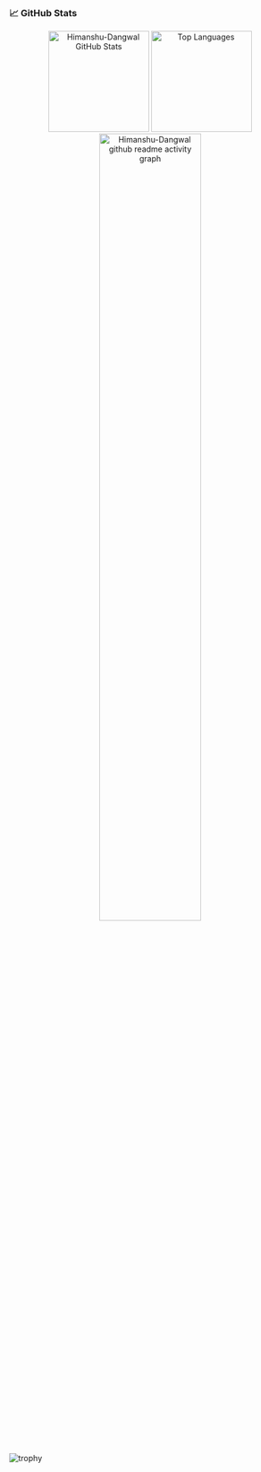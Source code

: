 ### 📈 GitHub Stats

<div align="center">
  <img height="180px" src="https://github-readme-stats-sigma-five.vercel.app/api?username=Himanshu-Dangwal&show_icons=true&theme=gotham" alt="Himanshu-Dangwal GitHub Stats" />  
  <img height="180px" src="https://github-readme-stats-sigma-five.vercel.app/api/top-langs/?username=Himanshu-Dangwal&layout=compact&show_icons=true&theme=gotham&hide=jupyter%20notebook" alt="Top Languages" />
  <img align="center" src="https://github-readme-activity-graph.vercel.app/graph?username=Himanshu-Dangwal&theme=merko" alt="Himanshu-Dangwal github readme activity graph" width="60%" />
</div>

![trophy](https://github-profile-trophy.vercel.app/?username=Himanshu-Dangwal&theme=onedark)
<!--
**Himanshu-Dangwal/Himanshu-Dangwal** is a ✨ _special_ ✨ repository because its `README.md` (this file) appears on your GitHub profile.

Here are some ideas to get you started:

- 🔭 I’m currently working on ...
- 🌱 I’m currently learning ...
- 👯 I’m looking to collaborate on ...
- 🤔 I’m looking for help with ...
- 💬 Ask me about ...
- 📫 How to reach me: ...
- 😄 Pronouns: ...
- ⚡ Fun fact: ...
-->
